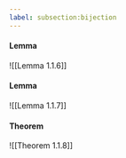 ```yaml
---
label: subsection:bijection
---
```


#### Lemma

![[Lemma 1.1.6]]


#### Lemma

![[Lemma 1.1.7]]


#### Theorem

![[Theorem 1.1.8]]


